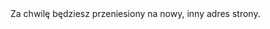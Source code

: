<html>
<head>

 <META HTTP-EQUIV="Refresh" CONTENT="5; URL=http://google.com">
 <meta http-equiv="Content-Type" content="text/html; charset=utf8">

</head>
<body>
Za chwilę będziesz przeniesiony na nowy, inny adres strony.
</body>
</html>
